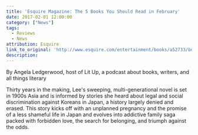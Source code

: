 ```yaml
---
title: 'Esquire Magazine: The 5 Books You Should Read in February'
date: 2017-02-01 12:00:00
category: ["News"]
tags:
  - Reviews
  - News
attribution: Esquire
link_to_original: 'http://www.esquire.com/entertainment/books/a52733/best-books-of-2017/'
description:
---
```



By Angela Ledgerwood, host of Lit Up, a podcast about books, writers, and all things literary

Thirty years in the making, Lee's sweeping, multi-generational novel is set in 1900s Asia and is informed by stories she heard about legal and social discrimination against Koreans in Japan, a history largely denied and erased. This story kicks off with an unplanned pregnancy and the promise of a less shameful life in Japan and evolves into addictive family saga packed with forbidden love, the search for belonging, and triumph against the odds.